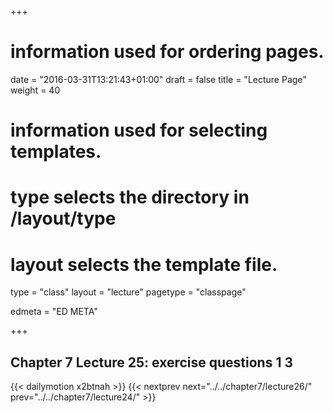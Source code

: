 +++
# information used for ordering pages.
date = "2016-03-31T13:21:43+01:00"
draft = false
title = "Lecture Page"
weight = 40

# information used for selecting templates.
# type selects the directory in /layout/type
# layout selects the template file.

type   = "class"
layout = "lecture"
pagetype = "classpage"





edmeta = "ED META"

+++
## Chapter 7 Lecture 25: exercise questions 1 3
{{< dailymotion x2btnah >}}
{{< nextprev next="../../chapter7/lecture26/"     prev="../../chapter7/lecture24/"  >}}

